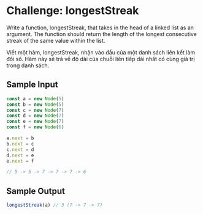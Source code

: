 # Challenge: longestStreak

Write a function, longestStreak, that takes in the head of a linked list as an argument. The function should return the length of the longest consecutive streak of the same value within the list.

Viết một hàm, longestStreak, nhận vào đầu của một danh sách liên kết làm đối số. Hàm này sẽ trả về độ dài của chuỗi liên tiếp dài nhất có cùng giá trị trong danh sách.

## Sample Input

```js
const a = new Node(5)
const b = new Node(5)
const c = new Node(7)
const d = new Node(7)
const e = new Node(7)
const f = new Node(6)

a.next = b
b.next = c
c.next = d
d.next = e
e.next = f

// 5 -> 5 -> 7 -> 7 -> 7 -> 6
```

## Sample Output

```js
longestStreak(a) // 3 (7 -> 7 -> 7)
```
